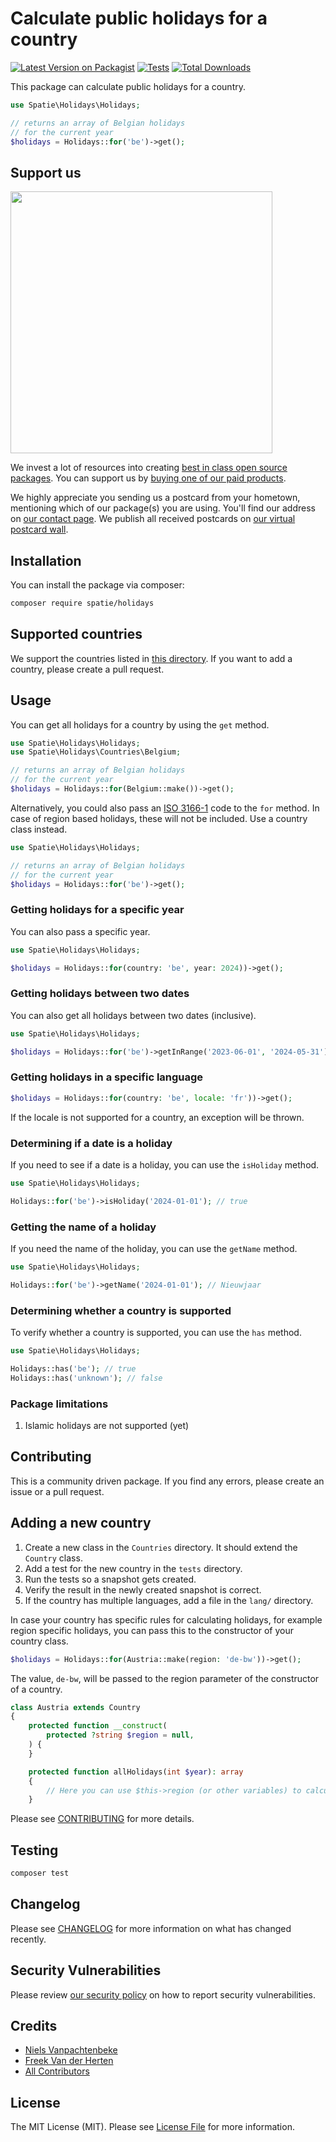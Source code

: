 # Calculate public holidays for a country

[![Latest Version on Packagist](https://img.shields.io/packagist/v/spatie/holidays.svg?style=flat-square)](https://packagist.org/packages/spatie/holidays)
[![Tests](https://img.shields.io/github/actions/workflow/status/spatie/holidays/run-tests.yml?branch=main&label=tests&style=flat-square)](https://github.com/spatie/holidays/actions/workflows/run-tests.yml)
[![Total Downloads](https://img.shields.io/packagist/dt/spatie/holidays.svg?style=flat-square)](https://packagist.org/packages/spatie/holidays)

This package can calculate public holidays for a country.

```php
use Spatie\Holidays\Holidays;

// returns an array of Belgian holidays
// for the current year
$holidays = Holidays::for('be')->get();
```

## Support us

[<img src="https://github-ads.s3.eu-central-1.amazonaws.com/holidays.jpg?t=1" width="419px" />](https://spatie.be/github-ad-click/holidays)

We invest a lot of resources into creating [best in class open source packages](https://spatie.be/open-source). You can support us by [buying one of our paid products](https://spatie.be/open-source/support-us).

We highly appreciate you sending us a postcard from your hometown, mentioning which of our package(s) you are using. You'll find our address on [our contact page](https://spatie.be/about-us). We publish all received postcards on [our virtual postcard wall](https://spatie.be/open-source/postcards).

## Installation

You can install the package via composer:

```bash
composer require spatie/holidays
```

## Supported countries

We support the countries listed in [this directory](https://github.com/spatie/holidays/tree/main/src/Countries). If you want to add a country, please create a pull request.

## Usage

You can get all holidays for a country by using the `get` method.

```php
use Spatie\Holidays\Holidays;
use Spatie\Holidays\Countries\Belgium;

// returns an array of Belgian holidays
// for the current year
$holidays = Holidays::for(Belgium::make())->get(); 
```

Alternatively, you could also pass an [ISO 3166-1](https://en.wikipedia.org/wiki/ISO_3166-1_alpha-2#Officially_assigned_code_elements) code to the `for` method.
In case of region based holidays, these will not be included. Use a country class instead.

```php
use Spatie\Holidays\Holidays;

// returns an array of Belgian holidays
// for the current year
$holidays = Holidays::for('be')->get();
```

### Getting holidays for a specific year

You can also pass a specific year.

```php
use Spatie\Holidays\Holidays;

$holidays = Holidays::for(country: 'be', year: 2024))->get();
```

### Getting holidays between two dates

You can also get all holidays between two dates (inclusive).

```php
use Spatie\Holidays\Holidays;

$holidays = Holidays::for('be')->getInRange('2023-06-01', '2024-05-31');
```

### Getting holidays in a specific language

```php
$holidays = Holidays::for(country: 'be', locale: 'fr'))->get();
```

If the locale is not supported for a country, an exception will be thrown.

### Determining if a date is a holiday 

If you need to see if a date is a holiday, you can use the `isHoliday` method.

```php
use Spatie\Holidays\Holidays;

Holidays::for('be')->isHoliday('2024-01-01'); // true
```

### Getting the name of a holiday

If you need the name of the holiday, you can use the `getName` method.

```php
use Spatie\Holidays\Holidays;

Holidays::for('be')->getName('2024-01-01'); // Nieuwjaar
```

### Determining whether a country is supported

To verify whether a country is supported, you can use the `has` method.

```php
use Spatie\Holidays\Holidays;

Holidays::has('be'); // true
Holidays::has('unknown'); // false
```

### Package limitations
1. Islamic holidays are not supported (yet)

## Contributing

This is a community driven package. If you find any errors, please create an issue or a pull request.

## Adding a new country

1. Create a new class in the `Countries` directory. It should extend the `Country` class.
2. Add a test for the new country in the `tests` directory.
3. Run the tests so a snapshot gets created.
4. Verify the result in the newly created snapshot is correct.
5. If the country has multiple languages, add a file in the `lang/` directory.

In case your country has specific rules for calculating holidays,
for example region specific holidays, you can pass this to the constructor of your country class.

```php
$holidays = Holidays::for(Austria::make(region: 'de-bw'))->get();
```

The value, `de-bw`, will be passed to the region parameter of the constructor of a country.

```php
class Austria extends Country
{
    protected function __construct(
        protected ?string $region = null,
    ) {
    }

    protected function allHolidays(int $year): array
    {
        // Here you can use $this->region (or other variables) to calculate holidays
    }
```

Please see [CONTRIBUTING](https://github.com/spatie/.github/blob/main/CONTRIBUTING.md) for more details.

## Testing

```bash
composer test
```

## Changelog

Please see [CHANGELOG](CHANGELOG.md) for more information on what has changed recently.

## Security Vulnerabilities

Please review [our security policy](../../security/policy) on how to report security vulnerabilities.

## Credits

- [Niels Vanpachtenbeke](https://github.com/Nielsvanpach)
- [Freek Van der Herten](https://github.com/freekmurze)
- [All Contributors](../../contributors)

## License

The MIT License (MIT). Please see [License File](LICENSE.md) for more information.
